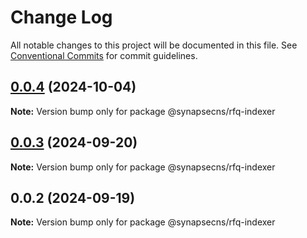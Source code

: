 # Change Log

All notable changes to this project will be documented in this file.
See [Conventional Commits](https://conventionalcommits.org) for commit guidelines.

## [0.0.4](https://github.com/synapsecns/sanguine/compare/@synapsecns/rfq-indexer@0.0.3...@synapsecns/rfq-indexer@0.0.4) (2024-10-04)

**Note:** Version bump only for package @synapsecns/rfq-indexer





## [0.0.3](https://github.com/synapsecns/sanguine/compare/@synapsecns/rfq-indexer@0.0.2...@synapsecns/rfq-indexer@0.0.3) (2024-09-20)

**Note:** Version bump only for package @synapsecns/rfq-indexer





## 0.0.2 (2024-09-19)

**Note:** Version bump only for package @synapsecns/rfq-indexer
